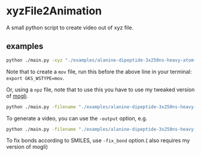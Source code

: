 # xyzFile2Animation

A small python script to create video out of xyz file.

## examples

```bash
python ./main.py -xyz "./examples/alanine-dipeptide-3x250ns-heavy-atom-positions.xyz" -batch 200
```

Note that to create a `mov` file, run this before the above line in your terminal: `export GKS_WSTYPE=mov`.

Or, using a `npz` file, note that to use this you have to use my tweaked version of  [mogli](https://github.com/li012589/mogli).

```bash
python ./main.py -filename "./examples/alanine-dipeptide-3x250ns-heavy-atom-positions.npz" -batch 200 -name arr_0 -smile "CC(=O)NC(C)C(=O)NC" -scaling 10 -fixy 23.222
```

To generate a video, you can use the `-output` option, e.g.

```bash
python ./main.py -filename "./examples/alanine-dipeptide-3x250ns-heavy-atom-positions.npz" -batch 200 -name arr_0 -smile "CC(=O)NC(C)C(=O)NC" -scaling 1 -fixy 0 -output test2.mov
```

To fix bonds according to SMILES, use `-fix_bond` option.( also requires my version of mogli)